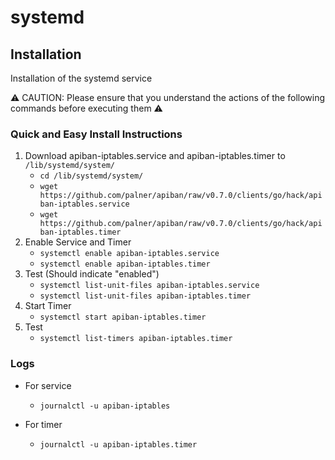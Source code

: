 # systemd #

## Installation ##

Installation of the systemd service

⚠️ CAUTION: Please ensure that you understand the actions of the following commands before executing them ⚠️

### Quick and Easy Install Instructions ###

1. Download apiban-iptables.service and apiban-iptables.timer to `/lib/systemd/system/`
    * `cd /lib/systemd/system/`
    * `wget https://github.com/palner/apiban/raw/v0.7.0/clients/go/hack/apiban-iptables.service`
    * `wget https://github.com/palner/apiban/raw/v0.7.0/clients/go/hack/apiban-iptables.timer`
2. Enable Service and Timer
    * `systemctl enable apiban-iptables.service`
    * `systemctl enable apiban-iptables.timer`
3. Test (Should indicate "enabled")
    * `systemctl list-unit-files apiban-iptables.service`
    * `systemctl list-unit-files apiban-iptables.timer`
4. Start Timer
    * `systemctl start apiban-iptables.timer`
5. Test
    * `systemctl list-timers apiban-iptables.timer`

### Logs ###

* For service
    * `journalctl -u apiban-iptables`
    
* For timer
    * `journalctl -u apiban-iptables.timer`
